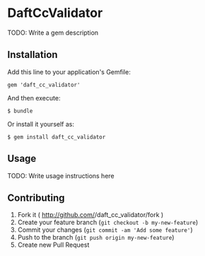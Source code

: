 # DaftCcValidator

TODO: Write a gem description

## Installation

Add this line to your application's Gemfile:

    gem 'daft_cc_validator'

And then execute:

    $ bundle

Or install it yourself as:

    $ gem install daft_cc_validator

## Usage

TODO: Write usage instructions here

## Contributing

1. Fork it ( http://github.com/<my-github-username>/daft_cc_validator/fork )
2. Create your feature branch (`git checkout -b my-new-feature`)
3. Commit your changes (`git commit -am 'Add some feature'`)
4. Push to the branch (`git push origin my-new-feature`)
5. Create new Pull Request
